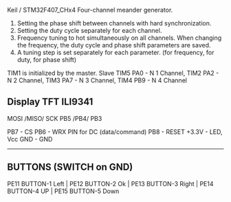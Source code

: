Keil / STM32F407_CHx4
Four-channel meander generator.
1. Setting the phase shift between channels with hard synchronization.
2. Setting the duty cycle separately for each channel.
3. Frequency tuning to hot simultaneously on all channels. When changing the frequency, the duty cycle and phase shift parameters are saved.
4. A tuning step is set separately for each parameter. (for frequency, for duty, for phase shift)

TIM1 is initialized by the master.
Slave TIM5 PA0 - N 1 Channel, TIM2 PA2 - N 2 Channel,
      TIM3 PA7 - N 3 Channel, TIM4 PB9 - N 4 Channel 

Display TFT ILI9341
---------------------------------------------------------
MOSI   /MISO/  SCK
PB5    /PB4/   PB3
		
PB7 	- CS
PB6 	- WRX PIN for DC (data/command)
PB8 	- RESET
+3.3V	- LED, Vcc
GND	- GND
_________________________________________________________
BUTTONS (SWITCH on GND)
---------------------------------------------------------
PE11 BUTTON-1 Left | PE12 BUTTON-2 Ok | PE13 BUTTON-3 Right | 
PE14 BUTTON-4 UP   | PE15 BUTTON-5 Down
